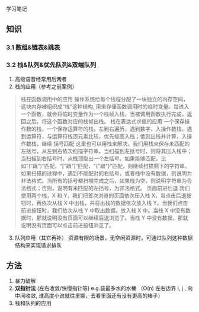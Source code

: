 学习笔记
## 知识
### 3.1 数组&链表&跳表
### 3.2 栈&队列&优先队列&双端队列
1. 高级语音经常用后两者
2. 栈的应用（参考之前案例）
>  栈在函数调用中的应用
> 操作系统给每个线程分配了一块独立的内存空间，这块内存被组织成“栈”这种结构, 用来存储函数调用时的临时变量。每进入一个函数，就会将临时变量作为一个栈帧入栈，当被调用函数执行完成，返回之后，将这个函数对应的栈帧出栈。
> 栈在表达式求值的应用
> 一个保存操作数的栈，一个保存运算符的栈，左到右遍历，遇到数字，入操作数栈，遇到运算符，与运算符栈顶元素比较，优先级高入栈；低则出栈并计算，入操作数栈，继续
> 括号匹配
> 这里也可以用栈来解决。我们用栈来保存未匹配的左括号，从左到右依次扫描字符串。当扫描到左括号时，则将其压入栈中；当扫描到右括号时，从栈顶取出一个左括号。如果能够匹配，比如“(”跟“)”匹配，“[”跟“]”匹配，“{”跟“}”匹配，则继续扫描剩下的字符串。如果扫描的过程中，遇到不能配对的右括号，或者栈中没有数据，则说明为非法格式。当所有的括号都扫描完成之后，如果栈为空，则说明字符串为合法格式；否则，说明有未匹配的左括号，为非法格式。
> 页面前进后退
> 我们使用两个栈，X 和 Y，我们把首次浏览的页面依次压入栈 X，当点击后退按钮时，再依次从栈 X 中出栈，并将出栈的数据依次放入栈 Y。当我们点击前进按钮时，我们依次从栈 Y 中取出数据，放入栈 X 中。当栈 X 中没有数据时，那就说明没有页面可以继续后退浏览了。当栈 Y 中没有数据，那就说明没有页面可以点击前进按钮浏览了。
3. 队列应用（其它再补）
资源有限的场景，无空闲资源时，可通过队列这种数据结构来实现请求排队
## 方法
1. 暴力破解
2. **双指针法** (左右收敛/快慢指针等) e.g.装最多水的水桶 （O(n) 左右边界 i, j , 向中间收敛, 谁高度小谁就往里挪，去看里面还有没有更高的棒子）
3. 栈和队列的应用

